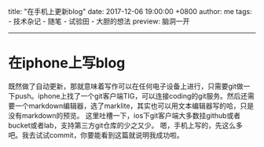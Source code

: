 title: "在手机上更新blog"
date: 2017-12-06 19:00:00 +0800
author: me
tags:
    - 技术杂记
    - 随笔
    - 试验田
    - 大胆的想法
preview: 脑洞一开

---

# 在iphone上写blog

​	既然做了自动更新，那就意味着写作可以在任何电子设备上进行，只需要git做一下push。iphone上找了一个git客户端TIG，可以连接coding的git服务。然后还需要一个markdown编辑器，选了marklite，其实也可以用文本编辑器写的哈，只是没有markdown的预览。
	这里吐槽一下，ios下git客户端大多数挂github或者bucket或者lab，支持第三方git仓库的少之又少。
	嗯，手机上写的，先这么多吧。我去试试commit，你要能看到这篇就说明我成功啦。

